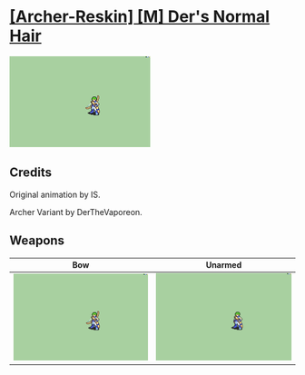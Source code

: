 # [\[Archer-Reskin\] \[M\] Der's Normal Hair](./)

<img src="./5.%20Bow/Bow_000.png" alt="[Archer-Reskin] [M] Der's Normal Hair standing" />

## Credits

Original animation by IS.

Archer Variant by DerTheVaporeon.

## Weapons


|Bow |Unarmed |
|  :---: | :---: |
| <img alt="Bow animation" src="./5.%20Bow/Bow.gif" /> | <img alt="Unarmed animation" src="./8.%20Unarmed/Unarmed.gif" /> |
